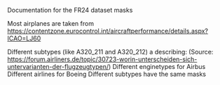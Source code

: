 Documentation for the FR24 dataset masks

Most airplanes are taken from https://contentzone.eurocontrol.int/aircraftperformance/details.aspx?ICAO=LJ60

Different subtypes (like A320_211 and A320_212) a describing:
(Source: https://forum.airliners.de/topic/30723-worin-unterscheiden-sich-untervarianten-der-flugzeugtypen/)
    Different enginetypes for Airbus
    Different airlines for Boeing
Different subtypes have the same masks
